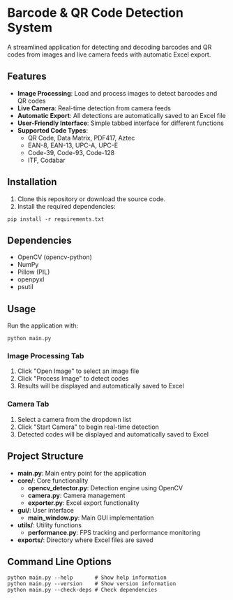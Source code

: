 # Barcode & QR Code Detection System

A streamlined application for detecting and decoding barcodes and QR codes from images and live camera feeds with automatic Excel export.

## Features

- **Image Processing**: Load and process images to detect barcodes and QR codes
- **Live Camera**: Real-time detection from camera feeds
- **Automatic Export**: All detections are automatically saved to an Excel file
- **User-Friendly Interface**: Simple tabbed interface for different functions
- **Supported Code Types**: 
  - QR Code, Data Matrix, PDF417, Aztec
  - EAN-8, EAN-13, UPC-A, UPC-E
  - Code-39, Code-93, Code-128
  - ITF, Codabar

## Installation

1. Clone this repository or download the source code.
2. Install the required dependencies:
```
pip install -r requirements.txt
```

## Dependencies

- OpenCV (opencv-python)
- NumPy
- Pillow (PIL)
- openpyxl
- psutil

## Usage

Run the application with:
```
python main.py
```

### Image Processing Tab

1. Click "Open Image" to select an image file
2. Click "Process Image" to detect codes
3. Results will be displayed and automatically saved to Excel

### Camera Tab

1. Select a camera from the dropdown list
2. Click "Start Camera" to begin real-time detection
3. Detected codes will be displayed and automatically saved to Excel

## Project Structure

- **main.py**: Main entry point for the application
- **core/**: Core functionality
  - **opencv_detector.py**: Detection engine using OpenCV
  - **camera.py**: Camera management
  - **exporter.py**: Excel export functionality
- **gui/**: User interface
  - **main_window.py**: Main GUI implementation
- **utils/**: Utility functions
  - **performance.py**: FPS tracking and performance monitoring
- **exports/**: Directory where Excel files are saved

## Command Line Options

```
python main.py --help       # Show help information
python main.py --version    # Show version information
python main.py --check-deps # Check dependencies
```
